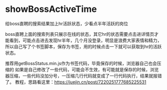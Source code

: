# showBossActiveTime
给boss直聘的搜索结果加上hr活跃状态，少看点半年活跃的岗位

boss直聘上面的搜索列表只展示在线的状态，其它hr的状态需要点击进详情页才能看到，可能点击进去发现hr半年，几个月没登录，明显是浪费大家表情和精力，所以自己写了个书签脚本，保存为书签，用的时候点击一下就可以获取到hr的活跃状态。

推荐用getBossStatus.min.js作为书签代码，毕竟保存的时候，浏览器自己也会压缩的
如果是自己修改了一些代码，可能会不生效，有可能就是保存的时候，浏览器压缩，一些代码没加分号，一压缩几行代码就变成了一行代码执行，结果就报错了。
教程，思路看这里：https://juejin.cn/post/7220251777685225531
